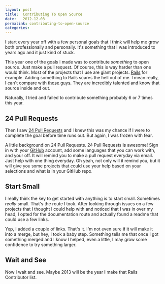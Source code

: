 ```yaml
---
layout: post
title:  Contributing To Open Source
date:   2012-12-03
permalink: contributing-to-open-source
categories:
---
```


I start every year off with a few personal goals that I think will help me grow both professionally and personally. It's something that I was introduced to years ago and it just kind of stuck.

This year one of the goals I made was to contribute *something* to open source. Just make a pull request. Of course, this is way harder than one would think. Most of the projects that I use are giant projects. [Rails](http://guides.rubyonrails.org/) for example. Adding something to Rails scares the hell out of me. I mean really, I can't compare with [those guys](http://contributors.rubyonrails.org/). They are incredibly talented and know that source inside and out.

Naturally, I tried and failed to contribute something probably 6 or 7 times this year.


## 24 Pull Requests
Then I saw [24 Pull Requests](http://24pullrequests.com/) and I knew this was my chance if I were to complete the goal before time runs out. But again, I was frozen with fear.


A little background on 24 Pull Requests. 24 Pull Requests is awesome! Sign in with your [GitHub](https://github.com/) account, add some languages that you can work with, and your off. It will remind you to make a pull request everyday via email. Just help with one thing everyday. Oh yeah, not only will it remind you, but it will give you some projects that could use your help based on your selections and what is in your GitHub repo.

## Start Small
I really think the key to get started with anything is to start small. Sometimes *really* small. That's the route I took. After looking through issues on a few projects that I thought I could help with and noticed that I was in over my head, I opted for the documentation route and actually found a readme that could use a few links.

Yep, I added a couple of links. That's it. I'm not even sure if it will make it into a merge, but hey, I took a baby step. Something tells me that once I got something merged and I know I helped, even a little, I may grow some confidence to try something larger.

## Wait and See
Now I wait and see. Maybe 2013 will be the year I make that Rails Contributor list.
